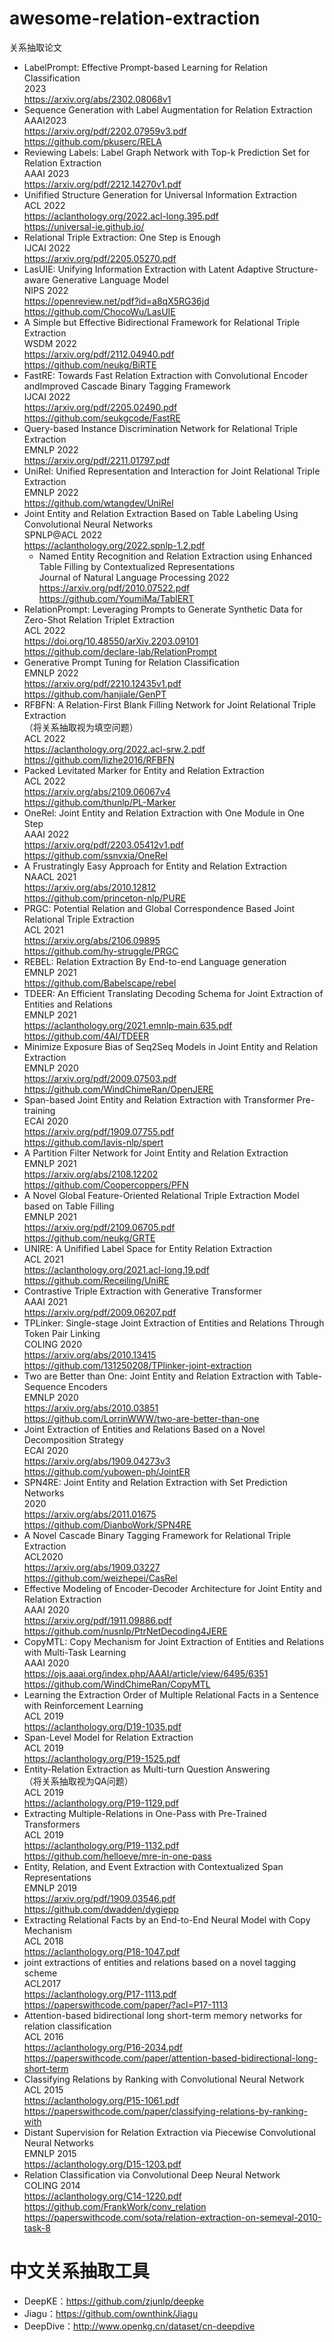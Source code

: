 # awesome-relation-extraction
关系抽取论文
- LabelPrompt: Effective Prompt-based Learning for Relation Classification<br>
2023<br>
https://arxiv.org/abs/2302.08068v1<br>
- Sequence Generation with Label Augmentation for Relation Extraction<br>
AAAI2023<br>
https://arxiv.org/pdf/2202.07959v3.pdf<br>
https://github.com/pkuserc/RELA<br>
- Reviewing Labels: Label Graph Network with Top-k Prediction Set for Relation Extraction<br>
AAAI 2023<br>
https://arxiv.org/pdf/2212.14270v1.pdf<br>
- Unifified Structure Generation for Universal Information Extraction<br>
ACL 2022<br>
https://aclanthology.org/2022.acl-long.395.pdf<br>
https://universal-ie.github.io/<br>
- Relational Triple Extraction: One Step is Enough<br>
IJCAI 2022<br>
https://arxiv.org/pdf/2205.05270.pdf<br>
- LasUIE: Unifying Information Extraction with Latent Adaptive Structure-aware Generative Language Model<br>
NIPS 2022<br>
https://openreview.net/pdf?id=a8qX5RG36jd<br>
https://github.com/ChocoWu/LasUIE<br>
- A Simple but Effective Bidirectional Framework for Relational Triple Extraction<br>
WSDM 2022<br>
https://arxiv.org/pdf/2112.04940.pdf<br>
https://github.com/neukg/BiRTE<br>
- FastRE: Towards Fast Relation Extraction with Convolutional Encoder andImproved Cascade Binary Tagging Framework<br>
IJCAI 2022<br>
https://arxiv.org/pdf/2205.02490.pdf<br>
https://github.com/seukgcode/FastRE
- Query-based Instance Discrimination Network for Relational Triple Extraction<br>
EMNLP 2022<br>
https://arxiv.org/pdf/2211.01797.pdf
- UniRel: Unified Representation and Interaction for Joint Relational Triple Extraction<br>
EMNLP 2022<br>
https://github.com/wtangdev/UniRel
- Joint Entity and Relation Extraction Based on Table Labeling Using Convolutional Neural Networks<br>
SPNLP@ACL 2022<br>
https://aclanthology.org/2022.spnlp-1.2.pdf<br>
  - Named Entity Recognition and Relation Extraction using Enhanced Table Filling by Contextualized Representations<br>
  Journal of Natural Language Processing 2022<br>
  https://arxiv.org/pdf/2010.07522.pdf<br>
  https://github.com/YoumiMa/TablERT
- RelationPrompt: Leveraging Prompts to Generate Synthetic Data for Zero-Shot Relation Triplet Extraction<br>
ACL 2022<br>
https://doi.org/10.48550/arXiv.2203.09101<br>
https://github.com/declare-lab/RelationPrompt<br>
- Generative Prompt Tuning for Relation Classification<br>
EMNLP 2022<br>
https://arxiv.org/pdf/2210.12435v1.pdf<br>
https://github.com/hanjiale/GenPT<br>
- RFBFN: A Relation-First Blank Filling Network for Joint Relational Triple Extraction<br>
（将关系抽取视为填空问题）<br>
ACL 2022<br>
https://aclanthology.org/2022.acl-srw.2.pdf<br>
https://github.com/lizhe2016/RFBFN<br>
- Packed Levitated Marker for Entity and Relation Extraction<br>
ACL 2022<br>
https://arxiv.org/abs/2109.06067v4<br>
https://github.com/thunlp/PL-Marker<br>
- OneRel: Joint Entity and Relation Extraction with One Module in One Step<br>
AAAI 2022<br>
https://arxiv.org/pdf/2203.05412v1.pdf<br>
https://github.com/ssnvxia/OneRel<br>
- A Frustratingly Easy Approach for Entity and Relation Extraction<br>
NAACL 2021<br>
https://arxiv.org/abs/2010.12812<br>
https://github.com/princeton-nlp/PURE<br>
- PRGC: Potential Relation and Global Correspondence Based Joint Relational Triple Extraction<br>
ACL 2021<br>
https://arxiv.org/abs/2106.09895<br>
https://github.com/hy-struggle/PRGC<br>
- REBEL: Relation Extraction By End-to-end Language generation<br>
EMNLP 2021<br>
https://github.com/Babelscape/rebel<br>
- TDEER: An Efficient Translating Decoding Schema for Joint Extraction of Entities and Relations<br>
EMNLP 2021<br>
https://aclanthology.org/2021.emnlp-main.635.pdf<br>
https://github.com/4AI/TDEER<br>
- Minimize Exposure Bias of Seq2Seq Models in Joint Entity and Relation Extraction<br>
EMNLP 2020<br>
https://arxiv.org/pdf/2009.07503.pdf<br>
https://github.com/WindChimeRan/OpenJERE<br>
- Span-based Joint Entity and Relation Extraction with Transformer Pre-training<br>
ECAI 2020<br>
https://arxiv.org/pdf/1909.07755.pdf<br>
https://github.com/lavis-nlp/spert<br>
- A Partition Filter Network for Joint Entity and Relation Extraction<br>
EMNLP 2021<br>
https://arxiv.org/abs/2108.12202<br>
https://github.com/Coopercoppers/PFN<br>
- A Novel Global Feature-Oriented Relational Triple Extraction Model based on Table Filling<br>
EMNLP 2021<br>
https://arxiv.org/pdf/2109.06705.pdf<br>
https://github.com/neukg/GRTE<br>
- UNIRE: A Unifified Label Space for Entity Relation Extraction<br>
ACL 2021<br>
https://aclanthology.org/2021.acl-long.19.pdf<br>
https://github.com/Receiling/UniRE<br>
- Contrastive Triple Extraction with Generative Transformer<br>
AAAI 2021<br>
https://arxiv.org/pdf/2009.06207.pdf<br>
- TPLinker: Single-stage Joint Extraction of Entities and Relations Through Token Pair Linking<br>
COLING 2020<br>
https://arxiv.org/abs/2010.13415<br>
https://github.com/131250208/TPlinker-joint-extraction<br>
- Two are Better than One: Joint Entity and Relation Extraction with Table-Sequence Encoders<br>
EMNLP 2020<br>
https://arxiv.org/abs/2010.03851<br>
https://github.com/LorrinWWW/two-are-better-than-one<br>
- Joint Extraction of Entities and Relations Based on a Novel Decomposition Strategy<br>
ECAI 2020<br>
https://arxiv.org/abs/1909.04273v3<br>
https://github.com/yubowen-ph/JointER<br>
- SPN4RE: Joint Entity and Relation Extraction with Set Prediction Networks<br>
2020<br>
https://arxiv.org/abs/2011.01675<br>
https://github.com/DianboWork/SPN4RE<br>
- A Novel Cascade Binary Tagging Framework for Relational Triple Extraction <br>
ACL2020<br>
https://arxiv.org/abs/1909.03227<br>
https://github.com/weizhepei/CasRel<br>
- Effective Modeling of Encoder-Decoder Architecture for Joint Entity and Relation Extraction<br>
AAAI 2020<br>
https://arxiv.org/pdf/1911.09886.pdf<br>
https://github.com/nusnlp/PtrNetDecoding4JERE<br>
- CopyMTL: Copy Mechanism for Joint Extraction of Entities and Relations with Multi-Task Learning<br>
AAAI 2020<br>
https://ojs.aaai.org/index.php/AAAI/article/view/6495/6351<br>
https://github.com/WindChimeRan/CopyMTL<br>
- Learning the Extraction Order of Multiple Relational Facts in a Sentence with Reinforcement Learning<br>
ACL 2019<br>
https://aclanthology.org/D19-1035.pdf<br>
- Span-Level Model for Relation Extraction<br>
ACL 2019<br>
https://aclanthology.org/P19-1525.pdf<br>
- Entity-Relation Extraction as Multi-turn Question Answering<br>
（将关系抽取视为QA问题）<br>
ACL 2019<br>
https://aclanthology.org/P19-1129.pdf<br>
- Extracting Multiple-Relations in One-Pass with Pre-Trained Transformers<br>
ACL 2019<br>
https://aclanthology.org/P19-1132.pdf<br>
https://github.com/helloeve/mre-in-one-pass<br>
- Entity, Relation, and Event Extraction with Contextualized Span Representations<br>
EMNLP 2019<br>
https://arxiv.org/pdf/1909.03546.pdf<br>
https://github.com/dwadden/dygiepp<br>
- Extracting Relational Facts by an End-to-End Neural Model with Copy Mechanism<br>
ACL 2018<br>
https://aclanthology.org/P18-1047.pdf<br>
- joint extractions of entities and relations based on a novel tagging scheme<br>
ACL2017<br>
https://aclanthology.org/P17-1113.pdf<br>
https://paperswithcode.com/paper/?acl=P17-1113<br>
- Attention-based bidirectional long short-term memory networks for relation classification<br>
ACL 2016<br>
https://aclanthology.org/P16-2034.pdf<br>
https://paperswithcode.com/paper/attention-based-bidirectional-long-short-term<br>
- Classifying Relations by Ranking with Convolutional Neural Network<br>
ACL 2015<br>
https://aclanthology.org/P15-1061.pdf<br>
https://paperswithcode.com/paper/classifying-relations-by-ranking-with<br>
- Distant Supervision for Relation Extraction via Piecewise Convolutional Neural Networks<br>
EMNLP 2015<br>
https://aclanthology.org/D15-1203.pdf<br>
- Relation Classification via Convolutional Deep Neural Network<br>
COLING 2014<br>
https://aclanthology.org/C14-1220.pdf<br>
https://github.com/FrankWork/conv_relation<br>
https://paperswithcode.com/sota/relation-extraction-on-semeval-2010-task-8<br>

# 中文关系抽取工具
- DeepKE：https://github.com/zjunlp/deepke
- Jiagu：https://github.com/ownthink/Jiagu
- DeepDive：http://www.openkg.cn/dataset/cn-deepdive
